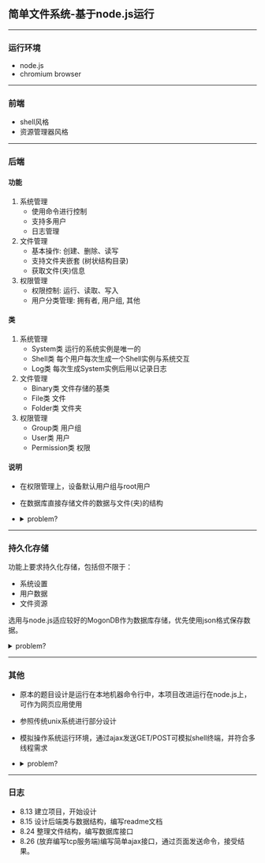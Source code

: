 <!--
 * @Author: One_Random
 * @Date: 2020-08-13 11:59:59
 * @LastEditors: One_Random
 * @LastEditTime: 2020-08-26 15:53:28
 * @FilePath: /FS/readme.md
 * @Description: Copyright © 2020 One_Random. All rights reserved.
-->
## 简单文件系统-基于node.js运行

----

### 运行环境
+ node.js
+ chromium browser

----

### 前端
+ shell风格
+ 资源管理器风格

----

### 后端

#### 功能
1. 系统管理
   + 使用命令进行控制
   + 支持多用户
   + 日志管理
2. 文件管理
   + 基本操作: 创建、删除、读写
   + 支持文件夹嵌套 (树状结构目录)
   + 获取文件(夹)信息
3. 权限管理
   + 权限控制: 运行、读取、写入
   + 用户分类管理: 拥有者, 用户组, 其他

#### 类
1. 系统管理
    + System类 运行的系统实例是唯一的
    + Shell类  每个用户每次生成一个Shell实例与系统交互
    + Log类    每次生成System实例后用以记录日志
2. 文件管理
    + Binary类 文件存储的基类
    + File类   文件
    + Folder类 文件夹
3. 权限管理
    + Group类 用户组
    + User类  用户
    + Permission类 权限

#### 说明
+ 在权限管理上，设备默认用户组与root用户
+ 在数据库直接存储文件的数据与文件(夹)的结构
+ <details>
    <summary>problem?</summary>

    ***~~直接存储文件到远程机器~~***
</details>

----

### 持久化存储
功能上要求持久化存储，包括但不限于：
+ 系统设置
+ 用户数据
+ 文件资源

选用与node.js适应较好的MogonDB作为数据库存储，优先使用json格式保存数据。

<details>
    <summary>problem?</summary>

***~~在服务器机器中直接保存配置信息，优先使用json格式保存数据。~~***
</details>


----

### 其他
- 原本的题目设计是运行在本地机器命令行中，本项目改进运行在node.js上，可作为网页应用使用
- 参照传统unix系统进行部分设计
- 模拟操作系统运行环境，通过ajax发送GET/POST可模拟shell终端，并符合多线程需求
- <details>
    <summary>problem?</summary>
    
    ***~~在服务器机器中直接保存配置信息，优先使用json格式保存数据。~~***
</details>

----

### 日志
+ 8.13 建立项目，开始设计
+ 8.15 设计后端类与数据结构，编写readme文档
+ 8.24 整理文件结构，编写数据库接口
+ 8.26 (放弃编写tcp服务端)编写简单ajax接口，通过页面发送命令，接受结果。
